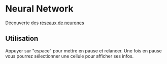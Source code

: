 # Neural Network

Découverte des [réseaux de neurones](https://fr.wikipedia.org/wiki/R%C3%A9seau_de_neurones_artificiels)


## Utilisation
Appuyer sur "espace" pour mettre en pause et relancer.
Une fois en pause vous pourrez sélectionner une cellule pour afficher ses infos.
